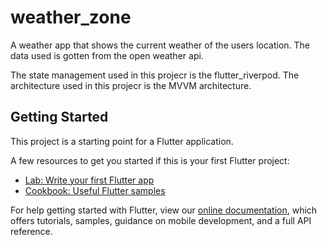 # weather_zone

A weather app that shows the current weather of the users location. The data used is gotten from the open weather api.

The state management used in this projecr is the flutter_riverpod.
The architecture used in this projecr is the MVVM architecture.

## Getting Started

This project is a starting point for a Flutter application.

A few resources to get you started if this is your first Flutter project:

- [Lab: Write your first Flutter app](https://flutter.dev/docs/get-started/codelab)
- [Cookbook: Useful Flutter samples](https://flutter.dev/docs/cookbook)

For help getting started with Flutter, view our
[online documentation](https://flutter.dev/docs), which offers tutorials,
samples, guidance on mobile development, and a full API reference.
